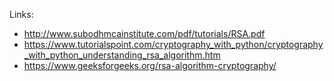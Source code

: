 Links:
- http://www.subodhmcainstitute.com/pdf/tutorials/RSA.pdf
- https://www.tutorialspoint.com/cryptography_with_python/cryptography_with_python_understanding_rsa_algorithm.htm
- https://www.geeksforgeeks.org/rsa-algorithm-cryptography/
